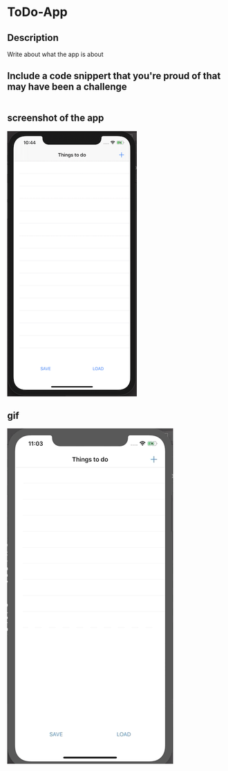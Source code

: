 # ToDo-App

## Description

Write about what the app is about

## Include a code snippert that you're proud of that may have been a challenge

```swift
```

## screenshot of the app

![description of image in case image fails to load](Assets/homescreen1.png)

## gif

![gif](Assets/appDemo.gif)
